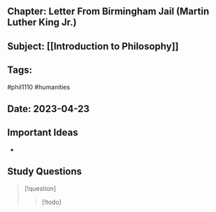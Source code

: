 ## Chapter: Letter From Birmingham Jail (Martin Luther King Jr.)
## Subject: [[Introduction to Philosophy]]
## Tags:
#phil1110 #humanities 
## Date: 2023-04-23

## Important Ideas
- 


## Study Questions
> [!question]
> > [!todo] 
